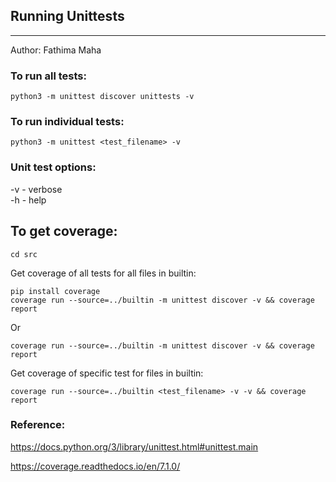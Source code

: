 ## Running Unittests
     
* * * * * * * * * * * * *

Author: Fathima Maha

### To run all tests:    

```
python3 -m unittest discover unittests -v
```       
    
### To run individual tests:   

```  
python3 -m unittest <test_filename> -v  
````       

### Unit test options:
    
-v - verbose      
-h - help   

## To get coverage:   
    
``` 
cd src
```
   
Get coverage of all tests for all files in builtin:   
```
pip install coverage    
coverage run --source=../builtin -m unittest discover -v && coverage report  
```      
Or 
```
coverage run --source=../builtin -m unittest discover -v && coverage report  
```
    
Get coverage of specific test for files in builtin:   
```
coverage run --source=../builtin <test_filename> -v -v && coverage report 
```     
   
### Reference:   

https://docs.python.org/3/library/unittest.html#unittest.main

https://coverage.readthedocs.io/en/7.1.0/